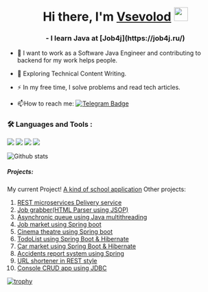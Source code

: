 <h1 align="center">Hi there, I'm <a href="https://github.com/SevaStopAll" target="_blank">Vsevolod</a> 
<img src="https://github.com/blackcater/blackcater/raw/main/images/Hi.gif" height="32"/></h1>
<h3 align="center">- I learn Java at [Job4j](https://job4j.ru/)</h3>


- :telescope: I want to work as a Software Java Engineer and contributing to backend for my work helps people.

- :seedling: Exploring Technical Content Writing.

- :zap: In my free time, I solve problems and read tech articles.

- :mailbox:How to reach me: [![Telegram Badge](https://img.shields.io/badge/-@vsevolod_prof-blue?style=flat&logo=Telegram&logoColor=white)](@vsevolod_prof)


### :hammer_and_wrench: Languages and Tools :
  
<img src ="https://img.shields.io/badge/Java-ED8B00?style=for-the-badge&logo=openjdk&logoColor=white" />  
<img src ="https://img.shields.io/badge/Spring-6DB33F?style=for-the-badge&logo=spring&logoColor=white" /> 
<img src ="https://img.shields.io/badge/Hibernate-59666C?style=for-the-badge&logo=Hibernate&logoColor=white" />
<img src ="https://img.shields.io/badge/PostgreSQL-316192?style=for-the-badge&logo=postgresql&logoColor=white" />


![Github stats](https://github-readme-stats.vercel.app/api?username=SevaStopAll&hide=stars,prs,issues,contribs) 


##### Projects:
My current Project! [A kind of school application](https://github.com/SevaStopAll/school_app)
Other projects: 
1. [REST microservices Delivery service](https://github.com/SevaStopAll/job4j_order)
2. [Job grabber(HTML Parser using JSOP)](https://github.com/SevaStopAll/job4j_grabber)
3. [Asynchronic queue using Java multithreading](https://github.com/SevaStopAll/job4j_pooh)
4. [Job market using Spring boot](https://github.com/SevaStopAll/job4j_dreamjob)
5. [Cinema theatre using Spring boot](https://github.com/SevaStopAll/job4j_cinema)
6. [TodoList using Spring Boot & Hibernate](https://github.com/SevaStopAll/job4j_todo)
7. [Car market using Spring Boot & Hibernate](https://github.com/SevaStopAll/job4j_cars)
8. [Accidents report system using Spring](https://github.com/SevaStopAll/job4j_accidents)
9. [URL shortener in REST style](https://github.com/SevaStopAll/job4j_url_shortcut)
10. [Console CRUD app using JDBC](https://github.com/SevaStopAll/job4j_tracker) 


[![trophy](https://github-profile-trophy.vercel.app/?username=SevaStopAll)](https://github.com/ryo-ma/github-profile-trophy)
